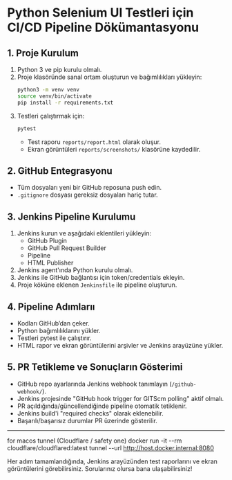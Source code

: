 # Python Selenium UI Testleri için CI/CD Pipeline Dökümantasyonu

## 1. Proje Kurulum

1. Python 3 ve pip kurulu olmalı.
2. Proje klasöründe sanal ortam oluşturun ve bağımlılıkları yükleyin:
   ```sh
   python3 -m venv venv
   source venv/bin/activate
   pip install -r requirements.txt
   ```
3. Testleri çalıştırmak için:
   ```sh
   pytest
   ```
   - Test raporu `reports/report.html` olarak oluşur.
   - Ekran görüntüleri `reports/screenshots/` klasörüne kaydedilir.

## 2. GitHub Entegrasyonu

- Tüm dosyaları yeni bir GitHub reposuna push edin.
- `.gitignore` dosyası gereksiz dosyaları hariç tutar.

## 3. Jenkins Pipeline Kurulumu

1. Jenkins kurun ve aşağıdaki eklentileri yükleyin:
   - GitHub Plugin
   - GitHub Pull Request Builder
   - Pipeline
   - HTML Publisher
2. Jenkins agent'ında Python kurulu olmalı.
3. Jenkins ile GitHub bağlantısı için token/credentials ekleyin.
4. Proje köküne eklenen `Jenkinsfile` ile pipeline oluşturun.

## 4. Pipeline Adımlarıı

- Kodları GitHub’dan çeker.
- Python bağımlılıklarını yükler.
- Testleri pytest ile çalıştırır.
- HTML rapor ve ekran görüntülerini arşivler ve Jenkins arayüzüne yükler.

## 5. PR Tetikleme ve Sonuçların Gösterimi

- GitHub repo ayarlarında Jenkins webhook tanımlayın (`/github-webhook/`).
- Jenkins projesinde "GitHub hook trigger for GITScm polling" aktif olmalı.
- PR açıldığında/güncellendiğinde pipeline otomatik tetiklenir.
- Jenkins build'i "required checks" olarak eklenebilir.
- Başarılı/başarısız durumlar PR üzerinde gösterilir.

---
for macos tunnel (Cloudflare / safety one)
docker run -it --rm \
  cloudflare/cloudflared:latest tunnel --url http://host.docker.internal:8080

Her adım tamamlandığında, Jenkins arayüzünden test raporlarını ve ekran görüntülerini görebilirsiniz. Sorularınız olursa bana ulaşabilirsiniz!

